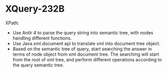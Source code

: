 # XQuery-232B

XPath: 

- Use Antlr 4 to parse the query string into semantic tree, with nodes handling different functions. 
- Use Java.xml.document api to translate xml into document tree object. 
- Based on the semantic tree of query, start searching the answer in terms of node object from xml document tree. The searching will start from the root of xml tree, and perform different operations according to the query semantic tree. 
